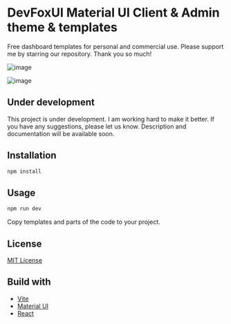 # DevFoxUI Material UI Client & Admin theme & templates

Free dashboard templates for personal and commercial use. Please support me by starring our repository. Thank you so much!

![image](https://github.com/pbasiak/dev-fox-ui-mui-dashboard-theme/assets/4548734/f3a8b32c-f9f4-406d-a6ca-29b6592901a2)

![image](https://github.com/pbasiak/dev-fox-ui-mui-dashboard-theme/assets/4548734/06dcf8a1-c487-4e47-b76d-a602988aa532)

## Under development

This project is under development. I am working hard to make it better. If you have any suggestions, please let us know.
Description and documentation will be available soon.

## Installation

```bash
npm install
```

## Usage

```bash
npm run dev
```

Copy templates and parts of the code to your project.

## License

[MIT License](LICENSE)

## Build with

- [Vite](https://vitejs.dev/)
- [Material UI](https://material-ui.com/)
- [React](https://reactjs.org/)
